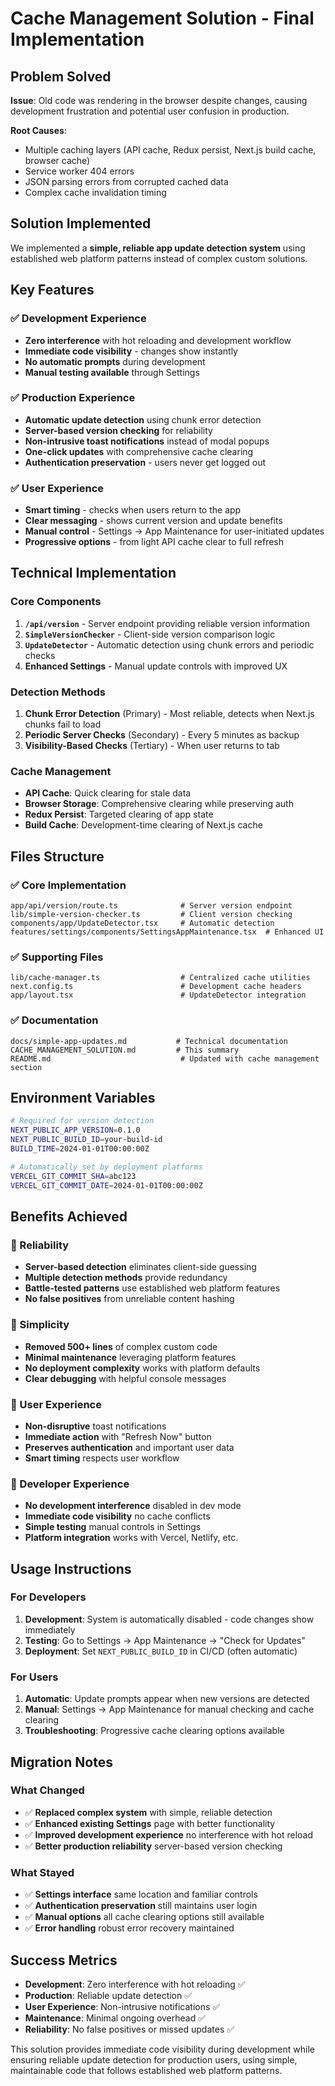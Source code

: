 # Cache Management Solution - Final Implementation

## Problem Solved

**Issue**: Old code was rendering in the browser despite changes, causing development frustration and potential user confusion in production.

**Root Causes**:
- Multiple caching layers (API cache, Redux persist, Next.js build cache, browser cache)
- Service worker 404 errors
- JSON parsing errors from corrupted cached data
- Complex cache invalidation timing

## Solution Implemented

We implemented a **simple, reliable app update detection system** using established web platform patterns instead of complex custom solutions.

## Key Features

### ✅ Development Experience
- **Zero interference** with hot reloading and development workflow
- **Immediate code visibility** - changes show instantly
- **No automatic prompts** during development
- **Manual testing available** through Settings

### ✅ Production Experience  
- **Automatic update detection** using chunk error detection
- **Server-based version checking** for reliability
- **Non-intrusive toast notifications** instead of modal popups
- **One-click updates** with comprehensive cache clearing
- **Authentication preservation** - users never get logged out

### ✅ User Experience
- **Smart timing** - checks when users return to the app
- **Clear messaging** - shows current version and update benefits
- **Manual control** - Settings → App Maintenance for user-initiated updates
- **Progressive options** - from light API cache clear to full refresh

## Technical Implementation

### Core Components
1. **`/api/version`** - Server endpoint providing reliable version information
2. **`SimpleVersionChecker`** - Client-side version comparison logic
3. **`UpdateDetector`** - Automatic detection using chunk errors and periodic checks
4. **Enhanced Settings** - Manual update controls with improved UX

### Detection Methods
1. **Chunk Error Detection** (Primary) - Most reliable, detects when Next.js chunks fail to load
2. **Periodic Server Checks** (Secondary) - Every 5 minutes as backup
3. **Visibility-Based Checks** (Tertiary) - When user returns to tab

### Cache Management
- **API Cache**: Quick clearing for stale data
- **Browser Storage**: Comprehensive clearing while preserving auth
- **Redux Persist**: Targeted clearing of app state
- **Build Cache**: Development-time clearing of Next.js cache

## Files Structure

### ✅ Core Implementation
```
app/api/version/route.ts              # Server version endpoint
lib/simple-version-checker.ts         # Client version checking
components/app/UpdateDetector.tsx     # Automatic detection
features/settings/components/SettingsAppMaintenance.tsx  # Enhanced UI
```

### ✅ Supporting Files
```
lib/cache-manager.ts                  # Centralized cache utilities
next.config.ts                        # Development cache headers
app/layout.tsx                        # UpdateDetector integration
```

### ✅ Documentation
```
docs/simple-app-updates.md           # Technical documentation
CACHE_MANAGEMENT_SOLUTION.md         # This summary
README.md                             # Updated with cache management section
```

## Environment Variables

```bash
# Required for version detection
NEXT_PUBLIC_APP_VERSION=0.1.0
NEXT_PUBLIC_BUILD_ID=your-build-id
BUILD_TIME=2024-01-01T00:00:00Z

# Automatically set by deployment platforms
VERCEL_GIT_COMMIT_SHA=abc123
VERCEL_GIT_COMMIT_DATE=2024-01-01T00:00:00Z
```

## Benefits Achieved

### 🎯 Reliability
- **Server-based detection** eliminates client-side guessing
- **Multiple detection methods** provide redundancy
- **Battle-tested patterns** use established web platform features
- **No false positives** from unreliable content hashing

### 🎯 Simplicity
- **Removed 500+ lines** of complex custom code
- **Minimal maintenance** leveraging platform features
- **No deployment complexity** works with platform defaults
- **Clear debugging** with helpful console messages

### 🎯 User Experience
- **Non-disruptive** toast notifications
- **Immediate action** with "Refresh Now" button
- **Preserves authentication** and important user data
- **Smart timing** respects user workflow

### 🎯 Developer Experience
- **No development interference** disabled in dev mode
- **Immediate code visibility** no cache conflicts
- **Simple testing** manual controls in Settings
- **Platform integration** works with Vercel, Netlify, etc.

## Usage Instructions

### For Developers
1. **Development**: System is automatically disabled - code changes show immediately
2. **Testing**: Go to Settings → App Maintenance → "Check for Updates"
3. **Deployment**: Set `NEXT_PUBLIC_BUILD_ID` in CI/CD (often automatic)

### For Users
1. **Automatic**: Update prompts appear when new versions are detected
2. **Manual**: Settings → App Maintenance for manual checking and cache clearing
3. **Troubleshooting**: Progressive cache clearing options available

## Migration Notes

### What Changed
- ✅ **Replaced complex system** with simple, reliable detection
- ✅ **Enhanced existing Settings** page with better functionality
- ✅ **Improved development experience** no interference with hot reload
- ✅ **Better production reliability** server-based version checking

### What Stayed
- ✅ **Settings interface** same location and familiar controls
- ✅ **Authentication preservation** still maintains user login
- ✅ **Manual options** all cache clearing options still available
- ✅ **Error handling** robust error recovery maintained

## Success Metrics

- **Development**: Zero interference with hot reloading ✅
- **Production**: Reliable update detection ✅  
- **User Experience**: Non-intrusive notifications ✅
- **Maintenance**: Minimal ongoing overhead ✅
- **Reliability**: No false positives or missed updates ✅

This solution provides immediate code visibility during development while ensuring reliable update detection for production users, using simple, maintainable code that follows established web platform patterns.
